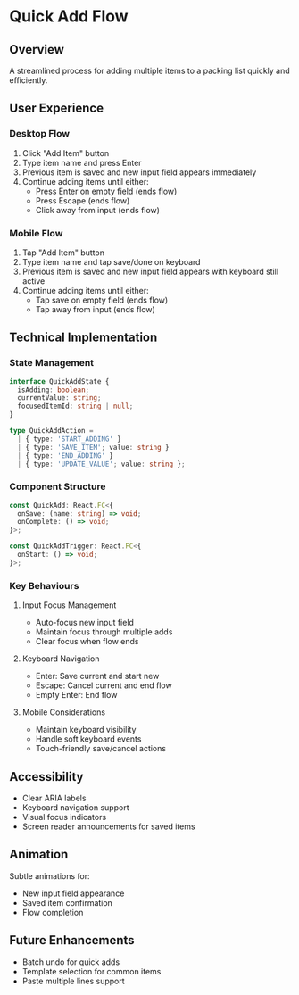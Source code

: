# Quick Add Flow

## Overview
A streamlined process for adding multiple items to a packing list quickly and efficiently.

## User Experience

### Desktop Flow
1. Click "Add Item" button
2. Type item name and press Enter
3. Previous item is saved and new input field appears immediately
4. Continue adding items until either:
   - Press Enter on empty field (ends flow)
   - Press Escape (ends flow)
   - Click away from input (ends flow)

### Mobile Flow
1. Tap "Add Item" button
2. Type item name and tap save/done on keyboard
3. Previous item is saved and new input field appears with keyboard still active
4. Continue adding items until either:
   - Tap save on empty field (ends flow)
   - Tap away from input (ends flow)

## Technical Implementation

### State Management
```typescript
interface QuickAddState {
  isAdding: boolean;
  currentValue: string;
  focusedItemId: string | null;
}

type QuickAddAction =
  | { type: 'START_ADDING' }
  | { type: 'SAVE_ITEM'; value: string }
  | { type: 'END_ADDING' }
  | { type: 'UPDATE_VALUE'; value: string };
```

### Component Structure
```typescript
const QuickAdd: React.FC<{
  onSave: (name: string) => void;
  onComplete: () => void;
}>;

const QuickAddTrigger: React.FC<{
  onStart: () => void;
}>;
```

### Key Behaviours
1. Input Focus Management
   - Auto-focus new input field
   - Maintain focus through multiple adds
   - Clear focus when flow ends

2. Keyboard Navigation
   - Enter: Save current and start new
   - Escape: Cancel current and end flow
   - Empty Enter: End flow

3. Mobile Considerations
   - Maintain keyboard visibility
   - Handle soft keyboard events
   - Touch-friendly save/cancel actions

## Accessibility
- Clear ARIA labels
- Keyboard navigation support
- Visual focus indicators
- Screen reader announcements for saved items

## Animation
Subtle animations for:
- New input field appearance
- Saved item confirmation
- Flow completion

## Future Enhancements
- Batch undo for quick adds
- Template selection for common items
- Paste multiple lines support